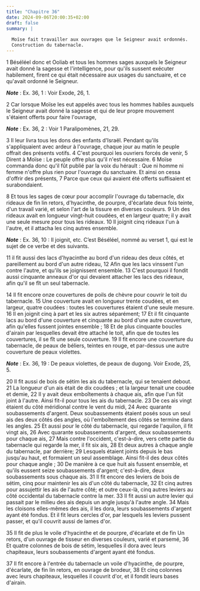 ```yaml
---
title: "Chapitre 36"
date: 2024-09-06T20:00:35+02:00
draft: false
summary: |
  
  Moïse fait travailler aux ouvrages que le Seigneur avait ordonnés.
  Construction du tabernacle.
---
```



1 Béséléel donc et Ooliab et tous les hommes sages auxquels le Seigneur avait donné la sagesse et l'intelligence, pour qu'ils sussent exécuter habilement, firent ce qui était nécessaire aux usages du sanctuaire, et ce qu'avait ordonné le Seigneur.

***Note*** :  Ex. 36, 1 : Voir Exode, 26, 1.


2 Car lorsque Moïse les eut appelés avec tous les hommes habiles auxquels le Seigneur avait donné la sagesse et qui de leur propre mouvement s'étaient offerts pour faire l'ouvrage,

***Note*** :  Ex. 36, 2 : Voir 1 Paralipomènes, 21, 29.

3 Il leur livra tous les dons des enfants d'Israël. Pendant qu'ils s'appliquaient avec ardeur à l'ouvrage, chaque jour au matin le peuple offrait des présents votifs. 4 C'est pourquoi les ouvriers forcés de venir, 5 Dirent à Moïse : Le peuple offre plus qu'il n'est nécessaire. 6 Moïse commanda donc qu'il fût publié par la voix du hérault : Que ni homme ni femme n'offre plus rien pour l'ouvrage du sanctuaire. Et ainsi on cessa d'offrir des présents, 7 Parce que ceux qui avaient été offerts suffisaient et surabondaient.


8 Et tous les sages de cœur pour accomplir l'ouvrage du tabernacle, dix rideaux de fin lin retors, d'hyacinthe, de pourpre, d'écarlate deux fois teinte, d'un travail varié, et selon l'art de la tissure en diverses couleurs. 9 Un des rideaux avait en longueur vingt-huit coudées, et en largeur quatre; il y avait une seule mesure pour tous les rideaux. 10 Il joignit cinq rideaux l'un à l'autre, et il attacha les cinq autres ensemble.

***Note*** :  Ex. 36, 10 : Il joignit, etc. C’est Béséléel, nommé au verset 1, qui est le sujet de ce verbe et des suivants.

11 il fit aussi des lacs d'hyacinthe au bord d'un rideau des deux côtés, et pareillement au bord d'un autre rideau, 12 Afin que les lacs vinssent l'un contre l'autre, et qu'ils se joignissent ensemble. 13 C'est pourquoi il fondit aussi cinquante anneaux d'or qui devaient attacher les lacs des rideaux, afin qu'il se fît un seul tabernacle.


14 Il fit encore onze couvertures de poils de chèvre pour couvrir le toit du tabernacle. 15 Une couverture avait en longueur trente coudées, et en largeur, quatre coudées : toutes les couvertures étaient d'une seule mesure. 16 Il en joignit cinq à part et les six autres séparément; 17 Et il fit cinquante lacs au bord d'une couverture et cinquante au bord d'une autre couverture, afin qu'elles fussent jointes ensemble ; 18 Et de plus cinquante boucles d'airain par lesquelles devait être attaché le toit, afin que de toutes les couvertures, il se fît une seule couverture. 19 Il fit encore une couverture du tabernacle, de peaux de béliers, teintes en rouge, et par-dessus une autre couverture de peaux violettes.

***Note*** :  Ex. 36, 19 : De peaux violettes, de peaux de dugong. Voir Exode, 25, 5.


20 Il fit aussi de bois de sétim les ais du tabernacle, qui se tenaient debout. 21 La longueur d'un ais était de dix coudées ; et la largeur tenait une coudée et demie, 22 Il y avait deux emboîtements à chaque ais, afin que l'un fût joint à l'autre. Ainsi fit-il pour tous les ais du tabernacle. 23 De ces ais vingt étaient du côté méridional contre le vent du midi, 24 Avec quarante soubassements d'argent. Deux soubassements étaient posés sous un seul ais des deux côtés des angles, où l'emboîtement des côtés se termine dans les angles. 25 Et aussi pour le côté du tabernacle, qui regarde l'aquilon, il fit vingt ais, 26 Avec quarante soubassements d'argent, deux soubassements pour chaque ais, 27 Mais contre l'occident, c'est-à-dire, vers cette partie du tabernacle qui regarde la mer, il fit six ais, 28 Et deux autres à chaque angle du tabernacle, par derrière; 29 Lesquels étaient joints depuis le bas jusqu'au haut, et formaient un seul assemblage. Ainsi fit-il des deux côtés pour chaque angle ; 30 De manière à ce que huit
ais fussent ensemble, et qu'ils eussent seize soubassements d'argent; c'est-à-dire, deux soubassements sous chaque ais. 31 Il fit encore des leviers de bois de sétim, cinq pour maintenir les ais d'un côté du tabernacle, 32 Et cinq autres pour assujettir les ais de l'autre côté; et outre ceux-là, cinq autres leviers au côté occidental du tabernacle contre la mer. 33 Il fit aussi un autre levier qui passait par le milieu des ais depuis un angle jusqu'à l'autre angle. 34 Mais les cloisons elles-mêmes des ais, il les dora, leurs soubassements d'argent ayant été fondus. Et il fit leurs cercles d'or, par lesquels les leviers pussent passer, et qu'il couvrit aussi de lames d'or.


35 Il fit de plus le voile d'hyacinthe et de pourpre, d'écarlate et de fin Un retors, d'un ouvrage de tisseur en diverses couleurs, varié et parsemé, 36 Et quatre colonnes de bois de sétim, lesquelles il dora avec leurs chapiteaux, leurs soubassements d'argent ayant été fondus.


37 Il fit encore à l'entrée du tabernacle un voile d'hyacinthe, de pourpre, d'écarlate, de fin lin retors, en ouvrage de brodeur, 38 Et cinq colonnes avec leurs chapiteaux, lesquelles il couvrit d'or, et il fondit leurs bases d'airain.

